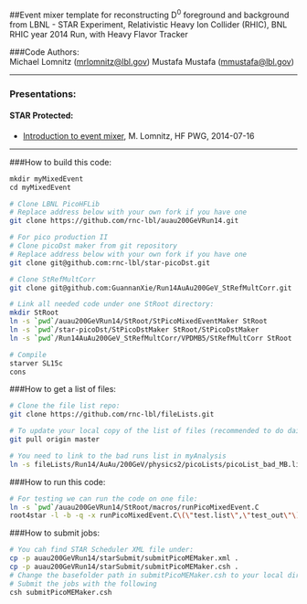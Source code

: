 ##Event mixer template for reconstructing D<sup>0</sup> foreground and background from 
LBNL - STAR Experiment, Relativistic Heavy Ion Collider (RHIC), BNL  
RHIC year 2014 Run, with Heavy Flavor Tracker
  
###Code Authors:  
	Michael Lomnitz (mrlomnitz@lbl.gov)
	Mustafa Mustafa (mmustafa@lbl.gov)  

- - -
### Presentations:  
#### STAR Protected:  
- [Introduction to event mixer](http://www.star.bnl.gov/protected/heavy/mlomnitz/PicoMixedEvent/PicoMixedEvent.pdf), M. Lomnitz, HF PWG, 2014-07-16  

- - -
###How to build this code:  
```bash
mkdir myMixedEvent
cd myMixedEvent

# Clone LBNL PicoHFLib
# Replace address below with your own fork if you have one
git clone https://github.com/rnc-lbl/auau200GeVRun14.git

# For pico production II
# Clone picoDst maker from git repository
# Replace address below with your own fork if you have one
git clone git@github.com:rnc-lbl/star-picoDst.git

# Clone StRefMultCorr
git clone git@github.com:GuannanXie/Run14AuAu200GeV_StRefMultCorr.git

# Link all needed code under one StRoot directory:
mkdir StRoot
ln -s `pwd`/auau200GeVRun14/StRoot/StPicoMixedEventMaker StRoot
ln -s `pwd`/star-picoDst/StPicoDstMaker StRoot/StPicoDstMaker
ln -s `pwd`/Run14AuAu200GeV_StRefMultCorr/VPDMB5/StRefMultCorr StRoot

# Compile
starver SL15c
cons
```

###How to get a list of files:  
```bash
# Clone the file list repo:
git clone https://github.com/rnc-lbl/fileLists.git

# To update your local copy of the list of files (recommended to do daily):
git pull origin master

# You need to link to the bad runs list in myAnalysis
ln -s fileLists/Run14/AuAu/200GeV/physics2/picoLists/picoList_bad_MB.list
```

###How to run this code:  
```bash
# For testing we can run the code on one file:
ln -s `pwd`/auau200GeVRun14/StRoot/macros/runPicoMixedEvent.C
root4star -l -b -q -x runPicoMixedEvent.C\(\"test.list\",\"test_out\"\)
```

###How to submit jobs:
```bash
# You cah find STAR Scheduler XML file under:
cp -p auau200GeVRun14/starSubmit/submitPicoMEMaker.xml .
cp -p auau200GeVRun14/starSubmit/submitPicoMEMaker.csh .
# Change the basefolder path in submitPicoMEMaker.csh to your local directory and the appropriate file list.
# Submit the jobs with the following
csh submitPicoMEMaker.csh
```
